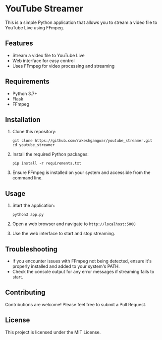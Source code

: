 # YouTube Streamer

This is a simple Python application that allows you to stream a video file to YouTube Live using FFmpeg.

## Features

- Stream a video file to YouTube Live
- Web interface for easy control
- Uses FFmpeg for video processing and streaming

## Requirements

- Python 3.7+
- Flask
- FFmpeg

## Installation

1. Clone this repository:
   ```
   git clone https://github.com/rakeshgangwar/youtube_streamer.git
   cd youtube_streamer
   ```

2. Install the required Python packages:
   ```
   pip install -r requirements.txt
   ```

3. Ensure FFmpeg is installed on your system and accessible from the command line.

## Usage

1. Start the application:
   ```
   python3 app.py
   ```

2. Open a web browser and navigate to `http://localhost:5000`

3. Use the web interface to start and stop streaming.

## Troubleshooting

- If you encounter issues with FFmpeg not being detected, ensure it's properly installed and added to your system's PATH.
- Check the console output for any error messages if streaming fails to start.

## Contributing

Contributions are welcome! Please feel free to submit a Pull Request.

## License

This project is licensed under the MIT License.
